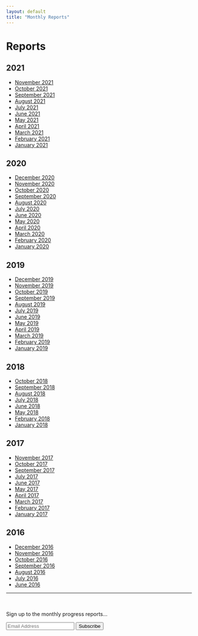 ```yaml
---
layout: default
title: "Monthly Reports"
---
```


# Reports

## 2021

* [November 2021](november-2021)
* [October 2021](october-2021)
* [September 2021](september-2021)
* [August 2021](august-2021)
* [July 2021](july-2021)
* [June 2021](june-2021)
* [May 2021](may-2021)
* [April 2021](april-2021)
* [March 2021](march-2021)
* [February 2021](february-2021)
* [January 2021](january-2021)

## 2020

* [December 2020](december-2020)
* [November 2020](november-2020)
* [October 2020](october-2020)
* [September 2020](september-2020)
* [August 2020](august-2020)
* [July 2020](july-2020)
* [June 2020](june-2020)
* [May 2020](may-2020)
* [April 2020](april-2020)
* [March 2020](march-2020)
* [February 2020](february-2020)
* [January 2020](january-2020)

## 2019

* [December 2019](december-2019)
* [November 2019](november-2019)
* [October 2019](october-2019)
* [September 2019](september-2019)
* [August 2019](august-2019)
* [July 2019](july-2019)
* [June 2019](june-2019)
* [May 2019](may-2019)
* [April 2019](april-2019)
* [March 2019](march-2019)
* [February 2019](february-2019)
* [January 2019](january-2019)

## 2018

* [October 2018](october-2018)
* [September 2018](september-2018)
* [August 2018](august-2018)
* [July 2018](july-2018)
* [June 2018](june-2018)
* [May 2018](may-2018)
* [February 2018](february-2018)
* [January 2018](january-2018)

## 2017

* [November 2017](november-2017)
* [October 2017](october-2017)
* [September 2017](september-2017)
* [July 2017](july-2017)
* [June 2017](june-2017)
* [May 2017](may-2017)
* [April 2017](april-2017)
* [March 2017](march-2017)
* [February 2017](february-2017)
* [January 2017](january-2017)

## 2016

* [December 2016](december-2016)
* [November 2016](november-2016)
* [October 2016](october-2016)
* [September 2016](september-2016)
* [August 2016](august-2016)
* [July 2016](july-2016)
* [June 2016](june-2016)

---

<div class="block text-center" style="padding-top: 20px">
  <div class="container-fluid" id="mc_embed_signup">
    <p class="lead m-b-md">
      Sign up to the monthly progress reports...
    </p>
    <form class="form-inline validate" action="https://encode.us13.list-manage.com/subscribe/post?u=b6b66bb5e4c7cb484a85c8dd7&amp;id=e382ef68ef" method="post" id="mc-embedded-subscribe-form" name="mc-embedded-subscribe-form" target="_blank" novalidate>
      <input class="form-control m-b" name="EMAIL" placeholder="Email Address">
      <button class="btn btn-primary m-b">Subscribe</button>
      <div id="mce-responses" class="clear">
  		<div class="response" id="mce-error-response" style="display:none"></div>
  		<div class="response" id="mce-success-response" style="display:none"></div>
  	</div>
      <!-- real people should not fill this in and expect good things - do not remove this or risk form bot signups-->
      <div style="position: absolute; left: -5000px;" aria-hidden="true"><input type="text" name="b_b6b66bb5e4c7cb484a85c8dd7_e382ef68ef" tabindex="-1" value=""></div>
    </form>

  </div>
</div>
